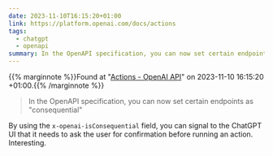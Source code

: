 ```yaml
---
date: 2023-11-10T16:15:20+01:00
link: https://platform.openai.com/docs/actions
tags:
  - chatgpt
  - openapi
summary: In the OpenAPI specification, you can now set certain endpoints as "consequential."
---
```

{{% marginnote %}}Found at "[Actions - OpenAI API](https://web.archive.org/web/20231110161520/https://platform.openai.com/docs/actions)" on 2023-11-10 16:15:20 +01:00.{{% /marginnote %}}

> In the OpenAPI specification, you can now set certain endpoints as "consequential"

By using the `x-openai-isConsequential` field, you can signal to the ChatGPT UI that it needs to ask the user for confirmation before running an action. Interesting.